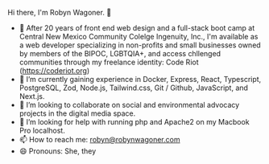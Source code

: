 Hi there, I'm Robyn Wagoner. 👋

- 🔭 After 20 years of front end web design and a full-stack boot camp at Central New Mexico Community Colelge Ingenuity, Inc., I'm available as a web developer specializing in non-profits and small businesses owned by members of the BIPOC, LGBTQIA+, and access chllenged communities through my freelance identity: Code Riot (https://coderiot.org)
- 🌱 I’m currently gaining experience in Docker, Express, React, Typescript, PostgreSQL, Zod, Node.js, Tailwind.css, Git / Github, JavaScript, and Next.js.
- 👯 I’m looking to collaborate on social and environmental advocacy projects in the digital media space.
- 🤔 I’m looking for help with running php and Apache2 on my Macbook Pro localhost.
- 📫 How to reach me: robyn@robynwagoner.com
- 😄 Pronouns: She, they

